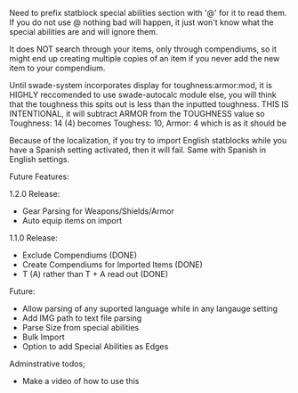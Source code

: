 Need to prefix statblock special abilities section with '@' for it to read them. If you do not use @ nothing bad will happen, it just won't know what the special abilities are and will ignore them.

It does NOT search through your items, only through compendiums, so it might end up creating multiple copies of an item if you never add the new item to your compendium.

Until swade-system incorporates display for toughness:armor:mod, it is HIGHLY reccomended to use swade-autocalc module else, you will think that the toughness this spits out is less than the inputted toughness. THIS IS INTENTIONAL, it will subtract ARMOR from the TOUGHNESS value so Toughness: 14 (4) becomes Toughess: 10, Armor: 4 which is as it should be

Because of the localization, if you try to import English statblocks while you have a Spanish setting activated, then it will fail. Same with Spanish in English settings.

Future Features:

1.2.0 Release:
- Gear Parsing for Weapons/Shields/Armor
- Auto equip items on import

1.1.0 Release:

- Exclude Compendiums (DONE)
- Create Compendiums for Imported Items (DONE)
- T (A) rather than T + A read out (DONE)

Future:
- Allow parsing of any suported language while in any langauge setting
- Add IMG path to text file parsing
- Parse Size from special abilities
- Bulk Import
- Option to add Special Abilities as Edges

Adminstrative todos;

- Make a video of how to use this
